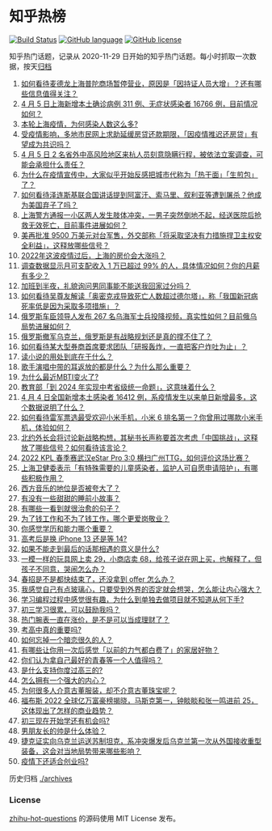 # 知乎热榜
[![Build Status](https://github.com/ToWeLong/zhihu-hot-questions/workflows/CI/badge.svg)](https://github.com/ToWeLong/zhihu-hot-questions/actions)
[![GitHub language](https://img.shields.io/badge/language-golang-orange.svg)](https://golang.org/)
[![GitHub license](https://img.shields.io/github/license/ToWeLong/zhihu-hot-questions)](https://github.com/ToWeLong/zhihu-hot-questions/blob/main/LICENSE)

知乎热门话题，记录从 2020-11-29 日开始的知乎热门话题。每小时抓取一次数据，按天[归档](./archives)

<!-- BEGIN -->

1. [如何看待麦德龙上海普陀商场暂停营业，原因是「因持证人员大增」？还有哪些信息值得关注？](https://www.zhihu.com/question/526323560)
1. [4 月 5 日上海新增本土确诊病例 311 例、无症状感染者 16766 例，目前情况如何？](https://www.zhihu.com/question/526254075)
1. [本轮上海疫情，为何感染人数这么多?](https://www.zhihu.com/question/525740117)
1. [受疫情影响，多地市民网上求助延缓房贷还款期限，「因疫情推迟还房贷」有望成为共识吗？](https://www.zhihu.com/question/526276106)
1. [4 月 5 日 2 名省外中高风险地区来杭人员刻意隐瞒行程，被依法立案调查，可能会承担什么责任？](https://www.zhihu.com/question/526308562)
1. [为什么在疫情宣传中，大家似乎开始反感把城市代称为「热干面」「生煎包」了？](https://www.zhihu.com/question/526289471)
1. [如何看待泽连斯基联合国讲话提到阿富汗、索马里、叙利亚等遭到屠杀？他成为美国弃子了吗？](https://www.zhihu.com/question/526333664)
1. [上海警方通报一小区两人发生肢体冲突，一男子突然倒地不起，经送医院后抢救无效死亡，目前事件进展如何？](https://www.zhihu.com/question/526357311)
1. [美再批准 9500 万美元对台军售，外交部称「将采取坚决有力措施捍卫主权安全利益」，这释放哪些信号？](https://www.zhihu.com/question/526340613)
1. [2022年这波疫情过后，上海的房价会大涨吗？](https://www.zhihu.com/question/526089861)
1. [调查数据显示月可支配收入 1 万已超过 99% 的人，具体情况如何？你的月薪有多少？](https://www.zhihu.com/question/526310905)
1. [加班到半夜，礼貌询问男同事能不能送我回家过分吗？](https://www.zhihu.com/question/525735354)
1. [如何看待吴尊友解读「奥密克戎导致死亡人数超过德尔塔」，称「我国新冠病死率低是因为采取多项措施」？](https://www.zhihu.com/question/526376475)
1. [俄罗斯车臣领导人发布 267 名乌海军士兵投降视频，真实性如何？目前俄乌局势进展如何？](https://www.zhihu.com/question/526258853)
1. [俄罗斯撤军乌克兰，俄罗斯是有战略规划还是真的撑不住了？](https://www.zhihu.com/question/526008661)
1. [如何看待某大型券商首席要求团队「研报轰炸，一直把客户炸吐为止」？](https://www.zhihu.com/question/526263189)
1. [读小说的用处到底在于什么？](https://www.zhihu.com/question/21493340)
1. [歌手演唱中带的耳返放的都是什么？为什么那么重要？](https://www.zhihu.com/question/22696366)
1. [为什么最近MBTI变火了?](https://www.zhihu.com/question/525671093)
1. [教育部「到 2024 年实现中考省级统一命题」，这意味着什么？](https://www.zhihu.com/question/526349325)
1. [4 月 4 日全国新增本土感染者 16412 例，系疫情发生以来单日新增最多，这个数据说明了什么？](https://www.zhihu.com/question/526192440)
1. [如何看待雷军票选最受欢迎小米手机，小米 6 排名第一？你曾用过哪款小米手机，体验如何？](https://www.zhihu.com/question/526262920)
1. [北约外长会将讨论新战略构想，其秘书长声称要首次考虑「中国挑战」，这释放了哪些信号？如何看待该言论？](https://www.zhihu.com/question/526286826)
1. [2022 KPL 春季赛武汉eStar Pro 3:0 横扫广州TTG，如何评价这场比赛？](https://www.zhihu.com/question/526373811)
1. [上海卫健委表示「有特殊需要的儿童感染者，监护人可自愿申请陪护」，有哪些积极作用？](https://www.zhihu.com/question/526275678)
1. [西方音乐的地位是否被夸大了？](https://www.zhihu.com/question/526279676)
1. [有没有一些甜甜的睡前小故事？](https://www.zhihu.com/question/392915444)
1. [有哪些一看到就很治愈的句子？](https://www.zhihu.com/question/519835601)
1. [为了钱工作和不为了钱工作，哪个更爱岗敬业？](https://www.zhihu.com/question/525753350)
1. [你感觉学历和能力哪个重要？](https://www.zhihu.com/question/525614758)
1. [高考后是换 iPhone 13 还是等 14?](https://www.zhihu.com/question/525331276)
1. [如果不能走到最后的话那相遇的意义是什么?](https://www.zhihu.com/question/525725617)
1. [一模一样的玩具网上卖 29，小商店卖 68，给孩子说在网上买，也解释了，但孩子不同意，哭闹怎么办？](https://www.zhihu.com/question/525757457)
1. [春招是不是都快结束了，还没拿到 offer 怎么办？](https://www.zhihu.com/question/389889614)
1. [我感觉自己有点玻璃心，只要受到外界的否定就会想哭，怎么能让内心强大？](https://www.zhihu.com/question/525871862)
1. [学习编程过程中感觉很有趣，为什么到单独去做项目就不知道从何下手?](https://www.zhihu.com/question/524981111)
1. [初三学习很累，可以鼓励我吗？](https://www.zhihu.com/question/525931309)
1. [热门腕表一直在涨价，是不是可以当成理财了？](https://www.zhihu.com/question/525637984)
1. [考高中真的重要吗?](https://www.zhihu.com/question/525789178)
1. [如何忘掉一个暗恋很久的人？](https://www.zhihu.com/question/525184833)
1. [有哪些让你用一次后感觉「以前的力气都白费了」的家居好物？](https://www.zhihu.com/question/420760487)
1. [你们认为拿自己最好的青春等一个人值得吗？](https://www.zhihu.com/question/525500607)
1. [是什么支持你度过高三的?](https://www.zhihu.com/question/525191943)
1. [怎么拥有一个强大的内心？](https://www.zhihu.com/question/522086460)
1. [为何很多人介意古董服装，却不介意古董珠宝呢？](https://www.zhihu.com/question/523017882)
1. [福布斯 2022 全球亿万富豪榜揭晓，马斯克第一，钟睒睒和张一鸣进前 25，这体现出了怎样的商业趋势？](https://www.zhihu.com/question/526191859)
1. [初三现在开始学还有机会吗?](https://www.zhihu.com/question/523891516)
1. [男朋友长的帅是什么体验？](https://www.zhihu.com/question/368264120)
1. [捷克证实向乌克兰运送苏制坦克，系冲突爆发后乌克兰第一次从外国接收重型装备，这会对当地局势带来哪些影响？](https://www.zhihu.com/question/526297657)
1. [疫情下还适合创业吗?](https://www.zhihu.com/question/525472475)

<!-- END -->

历史归档 [./archives](./archives)


### License
[zhihu-hot-questions](https://github.com/towelong/zhihu-hot-questions) 的源码使用 MIT License 发布。